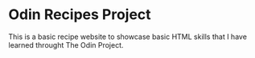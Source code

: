 # Odin Recipes Project #

This is a basic recipe website to showcase basic HTML skills that I have learned throught The Odin Project.
